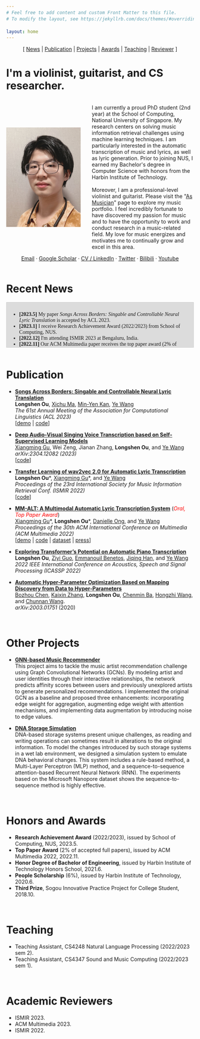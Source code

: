 ```yaml
---
# Feel free to add content and custom Front Matter to this file.
# To modify the layout, see https://jekyllrb.com/docs/themes/#overriding-theme-defaults

layout: home
---
```


<!-- 
Sections: 
Intro
News
Publication
Other Projects
Honors and Awards
Teaching
Academic Reviewers
 -->

<!-- Navigator -->
<div style="text-align:center;">
[ <a href="#recent-news">News</a> | <a href="#publication">Publication</a> | <a href="#other-projects">Projects</a> | <a href="#honors-and-awards">Awards</a> | <a href="#teaching">Teaching</a> | <a href="#academic-reviewers">Reviewer</a> ]
</div>

# I'm a violinist, guitarist, and CS researcher.

<!-- Style for image width at intro (responsive) -->
<style>
    .content {
      display: flex;
      align-items: center;
    }

    .image {
      width: 200px;
      margin-right: 30px;
    }

    @media screen and (max-width: 600px) {
    .content {
      display: block;
      text-align: left;
    }

    .image {
      display: block;
      width: 50%;
      height: auto;
      margin: 0 auto 30px;
    }
  }
</style>

<!-- Intro -->
<div class="content">
  <img class="image" src="/assets/images/myself.png" alt="Image description">
  <p>
    I am currently a proud PhD student (2nd year) at the School of Computing, National University of Singapore. My research centers on solving music information retrieval challenges using machine learning techniques. I am particularly interested in the automatic transcription of music and lyrics, as well as lyric generation. Prior to joining NUS, I earned my Bachelor's degree in Computer Science with honors from the Harbin Institute of Technology. 
    <br> <br>
    Moreover, I am a professional-level violinist and guitarist. Please visit the "<a href="/musician">As Musician</a>" page to explore my music portfolio. I feel incredibly fortunate to have discovered my passion for music and to have the opportunity to work and conduct research in a music-related field. My love for music energizes and motivates me to continually grow and excel in this area.
  </p>
</div>

<!-- Contact -->
<!-- Email ` Scholar ` CV/LinkedIn ` Twitter ` Bilibili ` Youtube -->
<div style="text-align:center;">
<a href="mailto:oulongshen@u.nus.edu">Email</a> &middot; <a href="https://scholar.google.com/citations?user=hf-xY6gAAAAJ">Google Scholar</a> &middot; <a href="https://www.linkedin.com/in/longshen-ou/">CV / LinkedIn</a> &middot; <a href="https://twitter.com/LongshenO">Twitter</a> &middot; <a href="https://space.bilibili.com/8419079/audio">Bilibili</a> &middot; <a href="https://www.youtube.com/channel/UC6kT17cxNvNzUXcM9piNqMg">Youtube</a>
</div>

<br>

# Recent News

<div style="height: 100px; overflow-y: scroll; border: 1px solid #ccc; padding: 10px; font-family: Times New Roman;background-color: gainsboro;">
<ul>
    <li> <b>[2023.5]</b> My paper <i>Songs Across Borders: Singable and Controllable Neural Lyric Translation</i> is accepted by ACL 2023. </li>
    <li> <b>[2023.1]</b> I receive Research Achievement Award (2022/2023) from School of Computing, NUS. </li>
    <li> <b>[2022.12]</b> I'm attending ISMIR 2023 at Bengaluru, India. </li>
    <li> <b>[2022.11]</b> Our ACM Multimedia paper receives the top paper award (2% of accepted full papers). </li>
    <li> <b>[2022.10]</b> I'm attending ACM Multimedia at Lisbon, Portugal. </li>
    <li> <b>[2022.7]</b> An extension work of our previous paper, <i>Transfer Learning of wav2vec 2.0 for Automatic Lyric Transcription</i> is acctepted by ISMIR 2023.</li>
    <li> <b>[2022.7]</b> My paper collaborated with <a href="https://guxm2021.github.io/">Xiangming Gu</a>, <i>MM-ALT: A multimodal automatic lyric transcription system</i> is accepted by ACM Multimedia 2022. </li>
    <li> <b>[2022.5]</b> I'm attending ICASSP 2022 at Singapore. </li>
    <li> <b>[2022.1]</b> My first paper, which achieves another SOTA on piano music transcription, is accepted by ICASSP 2022.</li>
    <li> <b>[2022.1]</b> I start my PhD journey in NUS SMCL, advised by <a href="https://www.comp.nus.edu.sg/cs/people/wangye/">Prof. Wang Ye</a>. </li>
    <li> <b>[2021.8]</b> I join National University of Singapore as a student in Master of Computing program (AI track), start my research in <a href="https://smcnus.comp.nus.edu.sg/"> Sound and Music Computing Lab </a>.</li>
</ul>
</div>


<br>

# Publication
- **[Songs Across Borders: Singable and Controllable Neural Lyric Translation](https://arxiv.org/abs/2305.16816)**  
  **Longshen Ou**, [Xichu Ma](https://dblp.org/pid/179/9890.html), [Min-Yen Kan](https://www.comp.nus.edu.sg/~kanmy/), [Ye Wang](https://www.comp.nus.edu.sg/cs/people/wangye/)  
  *The 61st Annual Meeting of the Association for Computational Linguistics (ACL 2023)*  
  [[demo](/lyric_translation) | [code](https://github.com/Sonata165/ControllableLyricTranslation)]
  
- **[Deep Audio-Visual Singing Voice Transcription based on Self-Supervised Learning Models](https://arxiv.org/abs/2304.12082)**  
  [Xiangming Gu](https://guxm2021.github.io/), Wei Zeng, Jianan Zhang, **Longshen Ou**, and [Ye Wang](https://www.comp.nus.edu.sg/cs/people/wangye/)  
  *arXiv:2304.12082 (2023)*  
  [[code](https://github.com/guxm2021/SVT_SpeechBrain)]
  
- **[Transfer Learning of wav2vec 2.0 for Automatic Lyric Transcription](https://arxiv.org/abs/2207.09747)**  
  **Longshen Ou**\*, [Xiangming Gu](https://guxm2021.github.io/)\*, and [Ye Wang](https://www.comp.nus.edu.sg/cs/people/wangye/)  
  *Proceedings of the 23rd International Society for Music Information Retrieval Conf. (ISMIR 2022)*  
  [[code](https://github.com/guxm2021/ALT_SpeechBrain)]

- **[MM-ALT: A Multimodal Automatic Lyric Transcription System](https://dl.acm.org/doi/abs/10.1145/3503161.3548411)** (*<span style="color:red">Oral, Top Paper Award</span>*)  
  [Xiangming Gu](https://guxm2021.github.io/)\*, **Longshen Ou**\*, [Danielle Ong](https://www.linkedin.com/in/danielle-ong-854b88177/), and [Ye Wang](https://www.comp.nus.edu.sg/cs/people/wangye/)  
  *Proceedings of the 30th ACM International Conference on Multimedia (ACM Multimedia 2022)*   
  [[demo](https://n20em.github.io/) | [code](https://github.com/guxm2021/MM_ALT) | [dataset](https://zenodo.org/record/7545968) | [press](https://www.comp.nus.edu.sg/news/features/2023-marvellous-richness-wye/)]

- [**Exploring Transformer’s Potential on Automatic Piano Transcription**](https://ieeexplore.ieee.org/abstract/document/9746789)  
  **Longshen Ou**, [Ziyi Guo](https://www.linkedin.com/in/zi-yi-guo/), [Emmanouil Benetos](https://www.eecs.qmul.ac.uk/~emmanouilb/), [Jiqing Han](https://dblp.org/pid/h/JiqingHan.html), and [Ye Wang](https://www.comp.nus.edu.sg/cs/people/wangye/)    
  *2022 IEEE International Conference on Acoustics, Speech and Signal Processing (ICASSP 2022)*
  
- **[Automatic Hyper-Parameter Optimization Based on Mapping Discovery from Data to Hyper-Parameters](https://arxiv.org/abs/2003.01751)**  
  [Bozhou Chen](https://www.researchgate.net/profile/Bozhou-Chen), [Kaixin Zhang](https://www.researchgate.net/profile/Kaixin-Zhang-6), **Longshen Ou**, [Chenmin Ba](https://dblp.uni-trier.de/pid/259/9983.html), [Hongzhi Wang](https://dblp.org/pid/81/940.html), and [Chunnan Wang](https://scholar.google.com/citations?user=F0xRt20AAAAJ&hl=en).  
  *arXiv:2003.01751* (2020)

<br>

# Other Projects
- [**GNN-based Music Recommender**](https://github.com/Sonata165/MusicRecommenderGCN)  
    This project aims to tackle the music artist recommendation challenge using Graph Convolutional Networks (GCNs). By modeling artist and user identities through their interactive relationships, the network predicts affinity scores between users and previously unexplored artists to generate personalized recommendations. I implemented the original GCN as a baseline and proposed three enhancements: incorporating edge weight for aggregation, augmenting edge weight with attention mechanisms, and implementing data augmentation by introducing noise to edge values.

- [**DNA Storage Simulation**](https://github.com/Sonata165/DNA-Storage-Simulation)  
    DNA-based storage systems present unique challenges, as reading and writing operations can sometimes result in alterations to the original information. To model the changes introduced by such storage systems in a wet lab environment, we designed a simulation system to emulate DNA behavioral changes. This system includes a rule-based method, a Multi-Layer Perceptron (MLP) method, and a sequence-to-sequence attention-based Recurrent Neural Network (RNN). The experiments based on the Microsoft Nanopore dataset shows the sequence-to-sequence method is highly effective.

<br>

# Honors and Awards
- **Research Achievement Award** (2022/2023), issued by School of Computing, NUS, 2023.5.
- **Top Paper Award** (2% of accepted full papers), issued by ACM Multimedia 2022, 2022.11.
- **Honor Degree of Bachelor of Engineering**, issued by Harbin Institute of Technology Honors School, 2021.6.
- **People Scholarship** (6%), issued by Harbin Institute of Technology, 2020.6.
- **Third Prize**, Sogou Innovative Practice Project for College Student, 2018.10.

<br>

# Teaching
- Teaching Assistant, CS4248 Natural Language Processing (2022/2023 sem 2).
- Teaching Assistant, CS4347 Sound and Music Computing (2022/2023 sem 1).

<br>

# Academic Reviewers
- ISMIR 2023.
- ACM Multimedia 2023.
- ISMIR 2022.